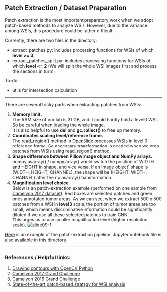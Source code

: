 ## Patch Extraction / Dataset Praparation <br>
Patch extraction is the most important preparatory work when we adopt patch-based methods to analyze WSIs. However, due to the variance among WSIs, this procedure could be rather difficult.<br>

Currently, there are two files in the directory:
- extract_patches.py: includes processing functions for WSIs of which **level >= 3**;
- extract_patches_split.py: includes processing functions for WSIs of which **level <= 2** (We will split the whole WSI images first and process the sections in turn);<br>

To-do: <br>
- utils for intersection calculation
-----------------------------------------------
There are several tricky parts when extracting patches from WSIs:
1. **Memory limit.** <br>
The RAM size of our lab is 31 GB, and it could hardly hold a level0 WSI. So be careful when loading the whole image.<br>
It is also helpful to use **del** and **gc.collect()** to free up memory.
2. **Coordinates scaling level/reference frame.** <br>
The read_region() method in [OpenSlide](http://openslide.org/api/python/) processes WSIs in level 0 reference frame. So
necessary transformation is needed when we crop patches from WSIs using read_region() method.
3. **Shape difference between Pillow Image object and NumPy arrays.** <br>
numpy.asarray() / numpy.array() would switch the position of WIDTH and HEIGHT in shape, and vice versa. 
If an Image object' shape is (WIDTH, HEIGHT, CHANNEL), the shape will be (HEIGHT, WIDTH, CHANNEL) after the np.asarray() transformation.
4. **Magnification level choice**<br>
Below is an patch-extraction example (performed on one sample from [Camelyon 2017 dataset](https://camelyon17.grand-challenge.org/data/)). Red boxes are selected patches and green ones annotated tumor areas. As we can see, when we extract 500 x 500 patches from a WSI in **level3** scale, the portion of tumor areas are too small, which means discriminative information could be significantly diluted if we use all these selected patches to train CNN. <br>This urges us to use smaller magnification level (higher resolution scale).
![slide09-1](http://119.29.151.114/images/level3_patche_extraction.jpeg)

[Here](http://119.29.151.114/patch_extraction_level3example.html) is an example of the patch-extraction pipeline. Jupyter notebook file is also available in this directory. 


-----------------------------------------------
### References / Helpful links:
1. [Drawing contours with OpenCV Python](https://docs.opencv.org/3.0-beta/doc/py_tutorials/py_imgproc/py_contours/py_table_of_contents_contours/py_table_of_contents_contours.html)
2. [Camelyon 2017 Grand Challenge](https://camelyon17.grand-challenge.org/)
3. [Camelyon 2016 Grand Challenge](https://camelyon16.grand-challenge.org/)
4. [State-of-the-art patch-based strategy for WSI analysis](https://arxiv.org/pdf/1504.07947.pdf)
